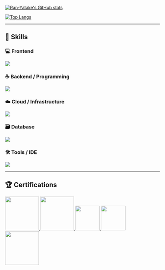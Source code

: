 [![Ran-Yatake's GitHub stats](https://github-readme-stats.vercel.app/api?username=Ran-Yatake&theme=vue-dark&show_icons=true)](https://github.com/Ran-Yatake/github-readme-stats)

[![Top Langs](https://github-readme-stats.vercel.app/api/top-langs/?username=Ran-Yatake&theme=vue-dark&show_icons=true&layout=compact)](https://github.com/Ran-Yatake/github-readme-stats)

---

## 🧩 Skills

### 💻 Frontend
![](https://skillicons.dev/icons?i=html,css,js,typescript,react,nuxt)

### ☕ Backend / Programming
![](https://skillicons.dev/icons?i=python,java)

### ☁️ Cloud / Infrastructure
![](https://skillicons.dev/icons?i=aws,linux,docker)

### 🗃️ Database
![](https://skillicons.dev/icons?i=mysql)

### 🛠️ Tools / IDE
![](https://skillicons.dev/icons?i=vscode,eclipse)

---

## 🏆 Certifications

<a href="https://www.credly.com/badges/975c8f9b-5610-4bbe-85fe-6980c821498a/public_url">
  <img src="https://images.credly.com/size/220x220/images/82e8df94-e88e-4f3b-b247-8ca5f8a5b6d4/blob" width="110">
</a>
<a href="https://www.credly.com/badges/062d378c-74c2-4d40-9ebc-af005b363f71/public_url">
  <img src="https://images.credly.com/size/220x220/images/683783d8-eaac-4c37-a14d-11bd8a36321d/ccna_600.png" width="110">
</a>
<a href="https://catalog-education.oracle.com/ords/certview/sharebadge?id=D2EC3209D58EFEC063D965D3B98FC5D09275500D8FA95FC5DC7E0C3895197FEF">
  <img src="https://images.credly.com/size/160x160/images/488a5d49-45d6-48f2-a47a-676f67bbd2e4/SILVSE11JPN_cached_image_20251014-32-okdqz8.png" width="80">
</a>
<a href="https://catalog-education.oracle.com/pls/certview/sharebadge?id=7161BB679B35DA3AFB02E6D83B4A82838743DAF9EB77AAD53CA48E4136CF837A">
  <img src="https://images.credly.com/size/160x160/images/488a5d49-45d6-48f2-a47a-676f67bbd2e4/SILVSE11JPN_cached_image_20251014-32-okdqz8.png" width="80">
</a>
<a href="https://www.credly.com/badges/308aa0c6-378b-404f-818a-aef677a09743/public_url">
  <img src="https://images.credly.com/size/220x220/images/0e284c3f-5164-4b21-8660-0d84737941bc/image.png" width="110">
</a>


